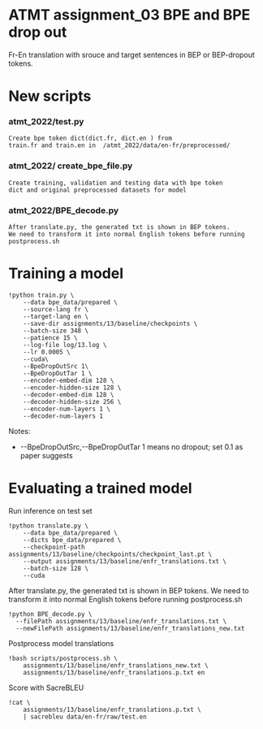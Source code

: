 # ATMT assignment_03 BPE and BPE drop out
Fr-En translation with srouce and target sentences in BEP or BEP-dropout tokens.

# New scripts

### atmt_2022/test.py

```
Create bpe token dict(dict.fr, dict.en ) from 
train.fr and train.en in  /atmt_2022/data/en-fr/preprocessed/
```

### atmt_2022/ create_bpe_file.py

```
Create training, validation and testing data with bpe token 
dict and original preprocessed datasets for model
```
### atmt_2022/BPE_decode.py

```
After translate.py, the generated txt is shown in BEP tokens. 
We need to transform it into normal English tokens before running postprocess.sh
```

# Training a model

```
!python train.py \
    --data bpe_data/prepared \
    --source-lang fr \
    --target-lang en \
    --save-dir assignments/13/baseline/checkpoints \
    --batch-size 348 \
    --patience 15 \
    --log-file log/13.log \
    --lr 0.0005 \
    --cuda\
    --BpeDropOutSrc 1\
    --BpeDropOutTar 1 \
    --encoder-embed-dim 128 \
    --encoder-hidden-size 128 \
    --decoder-embed-dim 128 \
    --decoder-hidden-size 256 \
    --encoder-num-layers 1 \
    --decoder-num-layers 1 
```

Notes:
- --BpeDropOutSrc,--BpeDropOutTar 1 means no dropout; set 0.1 as paper suggests

# Evaluating a trained model

Run inference on test set
```
!python translate.py \
    --data bpe_data/prepared \
    --dicts bpe_data/prepared \
    --checkpoint-path assignments/13/baseline/checkpoints/checkpoint_last.pt \
    --output assignments/13/baseline/enfr_translations.txt \
    --batch-size 128 \
    --cuda
```
After translate.py, the generated txt is shown in BEP tokens. We need to transform it into normal English tokens before
running postprocess.sh
```
!python BPE_decode.py \
  --filePath assignments/13/baseline/enfr_translations.txt \
  --newFilePath assignments/13/baseline/enfr_translations_new.txt
```

Postprocess model translations
```
!bash scripts/postprocess.sh \
    assignments/13/baseline/enfr_translations_new.txt \
    assignments/13/baseline/enfr_translations.p.txt en
```

Score with SacreBLEU
```
!cat \
    assignments/13/baseline/enfr_translations.p.txt \
    | sacrebleu data/en-fr/raw/test.en
```


